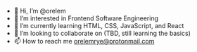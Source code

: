 - 👋 Hi, I’m @orelem
- 👀 I’m interested in Frontend Software Engineering
- 🌱 I’m currently learning HTML, CSS, JavaScript, and React
- 💞️ I’m looking to collaborate on (TBD, still learning the basics)
- 📫 How to reach me orelemrye@protonmail.com

<!---
orelem/orelem is a ✨ special ✨ repository because its `README.md` (this file) appears on your GitHub profile.
You can click the Preview link to take a look at your changes.
--->
